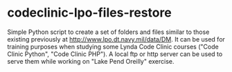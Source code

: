 # codeclinic-lpo-files-restore

Simple Python script to create a set of folders and files similar to those existing previously at http://www.lpo.dt.navy.mil/data/DM.
It can be used for training purposes when studying some Lynda Code Clinic courses ("Code Clinic Python", "Code Clinic PHP").
A local ftp or http server can be used to serve them while working on "Lake Pend Oreilly" exercise. 
